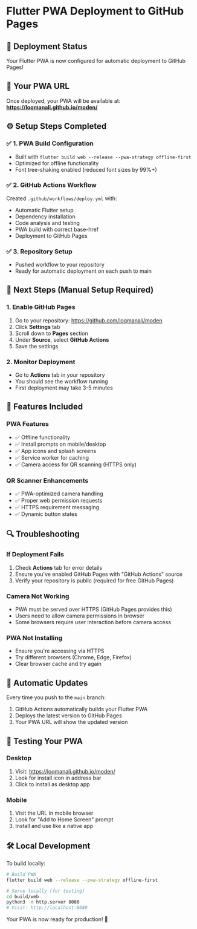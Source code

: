 # Flutter PWA Deployment to GitHub Pages

## 🚀 Deployment Status

Your Flutter PWA is now configured for automatic deployment to GitHub Pages!

## 📍 Your PWA URL
Once deployed, your PWA will be available at:
**https://loqmanali.github.io/moden/**

## ⚙️ Setup Steps Completed

### ✅ 1. PWA Build Configuration
- Built with `flutter build web --release --pwa-strategy offline-first`
- Optimized for offline functionality
- Font tree-shaking enabled (reduced font sizes by 99%+)

### ✅ 2. GitHub Actions Workflow
Created `.github/workflows/deploy.yml` with:
- Automatic Flutter setup
- Dependency installation
- Code analysis and testing
- PWA build with correct base-href
- Deployment to GitHub Pages

### ✅ 3. Repository Setup
- Pushed workflow to your repository
- Ready for automatic deployment on each push to main

## 🔧 Next Steps (Manual Setup Required)

### 1. Enable GitHub Pages
1. Go to your repository: https://github.com/loqmanali/moden
2. Click **Settings** tab
3. Scroll down to **Pages** section
4. Under **Source**, select **GitHub Actions**
5. Save the settings

### 2. Monitor Deployment
- Go to **Actions** tab in your repository
- You should see the workflow running
- First deployment may take 3-5 minutes

## 🎯 Features Included

### PWA Features
- ✅ Offline functionality
- ✅ Install prompts on mobile/desktop
- ✅ App icons and splash screens
- ✅ Service worker for caching
- ✅ Camera access for QR scanning (HTTPS only)

### QR Scanner Enhancements
- ✅ PWA-optimized camera handling
- ✅ Proper web permission requests
- ✅ HTTPS requirement messaging
- ✅ Dynamic button states

## 🔍 Troubleshooting

### If Deployment Fails
1. Check **Actions** tab for error details
2. Ensure you've enabled GitHub Pages with "GitHub Actions" source
3. Verify your repository is public (required for free GitHub Pages)

### Camera Not Working
- PWA must be served over HTTPS (GitHub Pages provides this)
- Users need to allow camera permissions in browser
- Some browsers require user interaction before camera access

### PWA Not Installing
- Ensure you're accessing via HTTPS
- Try different browsers (Chrome, Edge, Firefox)
- Clear browser cache and try again

## 🔄 Automatic Updates

Every time you push to the `main` branch:
1. GitHub Actions automatically builds your Flutter PWA
2. Deploys the latest version to GitHub Pages
3. Your PWA URL will show the updated version

## 📱 Testing Your PWA

### Desktop
1. Visit: https://loqmanali.github.io/moden/
2. Look for install icon in address bar
3. Click to install as desktop app

### Mobile
1. Visit the URL in mobile browser
2. Look for "Add to Home Screen" prompt
3. Install and use like a native app

## 🛠 Local Development

To build locally:
```bash
# Build PWA
flutter build web --release --pwa-strategy offline-first

# Serve locally (for testing)
cd build/web
python3 -m http.server 8080
# Visit: http://localhost:8080
```

Your PWA is now ready for production! 🎉